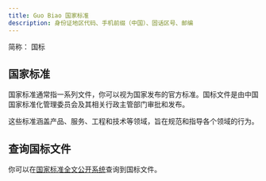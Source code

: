 ```yaml
---
title: Guo Biao 国家标准
description: 身份证地区代码、手机前缀（中国）、固话区号、邮编
---
```


简称： 国标

## 国家标准

国家标准通常指一系列文件，你可以视为国家发布的官方标准。国标文件是由中国国家标准化管理委员会及其相关行政主管部门审批和发布。

这些标准涵盖产品、服务、工程和技术等领域，旨在规范和指导各个领域的行为。

## 查询国标文件

你可以在[国家标准全文公开系统](https://openstd.samr.gov.cn/)查询到国标文件。
